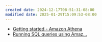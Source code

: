 ```yaml
---
created date: 2024-12-17T08:51:31-08:00
modified date: 2025-01-29T15:09:53-08:00
---
```


- [Getting started - Amazon Athena](https://docs.aws.amazon.com/athena/latest/ug/getting-started.html)
- [Running SQL queries using Amaz...](https://docs.aws.amazon.com/athena/latest/ug/querying-athena-tables.html)